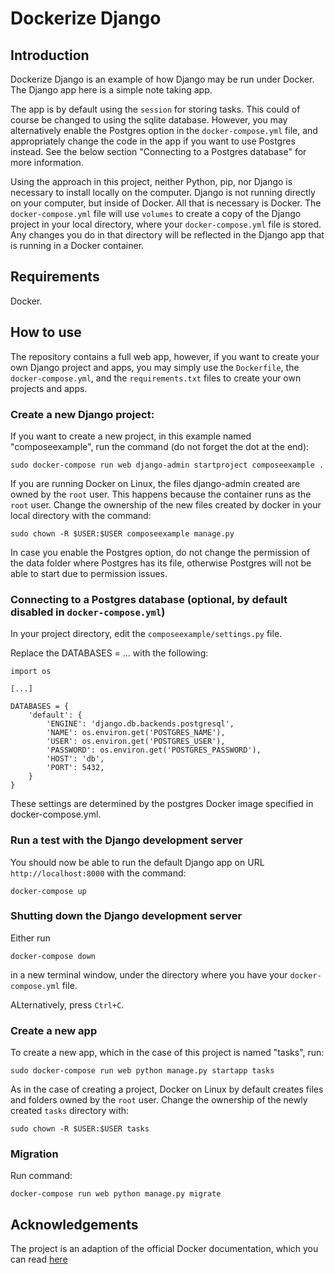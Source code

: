 # Dockerize Django

## Introduction

Dockerize Django is an example of how Django may be run under Docker. The Django app here is a simple note taking app.

The app is by default using the `session` for storing tasks. This could of course be changed to using the sqlite database. However, you may alternatively enable the Postgres option in the `docker-compose.yml` file, and appropriately change the code in the app if you want to use Postgres instead. See the below section "Connecting to a Postgres database" for more information.

Using the approach in this project, neither Python, pip, nor Django is necessary to install locally on the computer. Django is not running directly on your computer, but inside of Docker. All that is necessary is Docker. The `docker-compose.yml` file will use `volumes` to create a copy of the Django project in your local directory, where your `docker-compose.yml` file is stored. Any changes you do in that directory will be reflected in the Django app that is running in a Docker container.

## Requirements

Docker.

## How to use

The repository contains a full web app, however, if you want to create your own Django project and apps, you may simply use the `Dockerfile`, the `docker-compose.yml`, and the `requirements.txt` files to create your own projects and apps.

### Create a new Django project:

If you want to create a new project, in this example named "composeexample", run the command (do not forget the dot at the end):

```
sudo docker-compose run web django-admin startproject composeexample .
```

If you are running Docker on Linux, the files django-admin created are owned by the `root` user. This happens because the container runs as the `root` user. Change the ownership of the new files created by docker in your local directory with the command:

```
sudo chown -R $USER:$USER composeexample manage.py
```

In case you enable the Postgres option, do not change the permission of the data folder where Postgres has its file, otherwise Postgres will not be able to start due to permission issues.

### Connecting to a Postgres database (optional, by default disabled in `docker-compose.yml`)

In your project directory, edit the `composeexample/settings.py` file.

Replace the DATABASES = ... with the following:

```
import os

[...]

DATABASES = {
    'default': {
        'ENGINE': 'django.db.backends.postgresql',
        'NAME': os.environ.get('POSTGRES_NAME'),
        'USER': os.environ.get('POSTGRES_USER'),
        'PASSWORD': os.environ.get('POSTGRES_PASSWORD'),
        'HOST': 'db',
        'PORT': 5432,
    }
}
```

These settings are determined by the postgres Docker image specified in docker-compose.yml.

### Run a test with the Django development server

You should now be able to run the default Django app on URL `http://localhost:8000` with the command:

```
docker-compose up
```

### Shutting down the Django development server

Either run

```
docker-compose down
```

in a new terminal window, under the directory where you have your `docker-compose.yml` file.

ALternatively, press `Ctrl+C`.

### Create a new app

To create a new app, which in the case of this project is named "tasks", run:

```
sudo docker-compose run web python manage.py startapp tasks
```

As in the case of creating a project, Docker on Linux by default creates files and folders owned by the `root` user. Change the ownership of the newly created `tasks` directory with:

```
sudo chown -R $USER:$USER tasks
```

### Migration

Run command:

```
docker-compose run web python manage.py migrate
```

## Acknowledgements

The project is an adaption of the official Docker documentation, which you can read [here](https://docs.docker.com/samples/django/)
